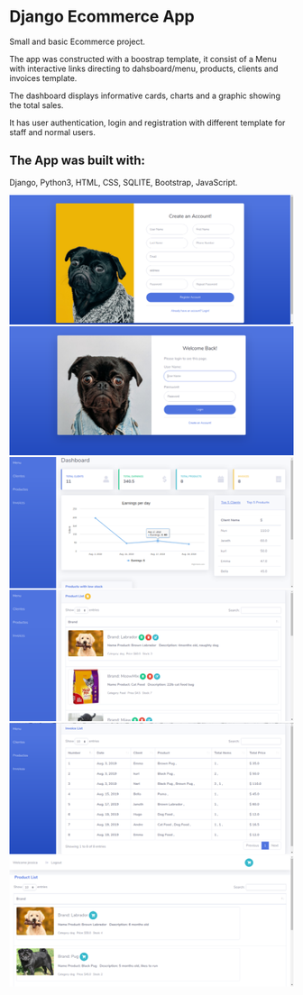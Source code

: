  # Django Ecommerce App
 
 Small and basic Ecommerce project.
 
 The app was constructed with a boostrap template, it consist of a Menu with interactive links directing to dahsboard/menu, products, clients and invoices template. 
 
 The dashboard displays informative cards, charts and a graphic showing the total sales.
 
 It has user authentication, login and registration with different template for staff and normal users.
 
 ## The App was built with: 
 Django, Python3, HTML, CSS, SQLITE, Bootstrap, JavaScript.
 
 
 <img src="img/Ecommerce_registration.png">
 
 <img src="img/Ecommerce_login.png">
 
 <img src="img/Ecommerce_Menu.png">
 
 <img src="img/Ecommerce_Products.png">
 
 <img src="img/Ecommerce_invoices.png">
 
 <img src="img/Ecommerce_user_page.png">
 
 
